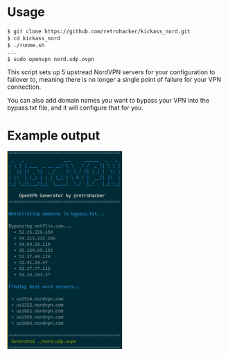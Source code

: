 # Usage

```
$ git clone https://github.com/retrohacker/kickass_nord.git
$ cd kickass_nord
$ ./runme.sh
...
$ sudo openvpn nord.udp.ovpn
```

This script sets up 5 upstread NordVPN servers for your configuration to failover to, meaning there is no longer a single point of failure for your VPN connection.

You can also add domain names you want to bypass your VPN into the bypass.txt file, and it will configure that for you.

# Example output

![screenshot](./screenshot.png)

